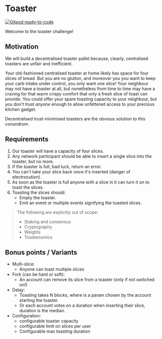 # Toaster

[![Gitpod ready-to-code](https://img.shields.io/badge/Gitpod-ready--to--code-blue?logo=gitpod)](https://gitpod.io/#https://github.com/dandanlen/substrate-node-template)

Welcome to the toaster challenge!

## Motivation

We will build a decentralised toaster pallet because, clearly, centralised toasters are unfair and inefficient. 

Your old-fashioned centralised toaster at home likely has space for four slices of bread. But you are no glutton, and moreover you 
you want to keep your carb intake under control, you only want one slice! Your neighbour may not have a toaster at all, but 
nonetheless from time to time may have a craving for that warm crispy comfort that only a fresh
slice of toast can provide. You could offer your spare toasting capacity to your neighbour, but you don't
trust *anyone* enough to allow unfettered access to your precious kitchen gadget. 

Decentralised trust-minimised toasters are the obvious solution to this conundrum. 

## Requirements

1. Our toaster will have a capacity of four slices. 
2. Any network participant should be able to insert a single slice into the toaster, but no more.
3. If the toaster is full, bad luck, return an error.
4. You can't take your slice back once it's inserted (danger of electrocution).
5. As soon as the toaster is full anyone with a slice in it can turn it on to toast the slices.
6. Toasting the slices should:
    - Empty the toaster.
    - Emit an event or multiple events signifying the toasted slices. 

> The following are explicitly out of scope: 
> - Staking and consensus
> - Cryptography
> - Weights
> - Toastenomics

## Bonus points / Variants

- Multi-slice:
    - Anyone can toast multiple slices
- Fork (can be hard or soft):
    - An account can remove its slice from a toaster (only if not switched on!)
- Delay: 
    - Toasting takes N blocks, where is a param chosen by the account starting the toaster.
    - Or each account votes on a duration when inserting their slice, duration is the median.
- Configuration:
    - configurable toaster capacity
    - configurable limit on slices per user
    - Configurable max toasting duration
